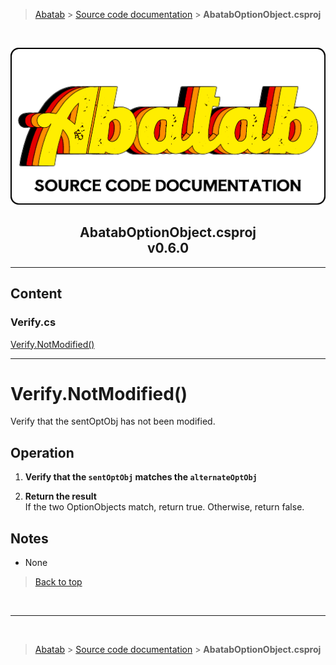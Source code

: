 > [Abatab][AbatabRepoUrl] &gt; [Source code documentation][SrcDocHome] &gt; **AbatabOptionObject.csproj**

<br>

<div align="center">

  ![SrcDocPng][SrcDocPng]

  <h2>
    AbatabOptionObject.csproj<br>
    <b>v0.6.0</b>
  </h2>

</div>

***
## Content

### Verify.cs<br>

[Verify.NotModified()](#verifynotmodified)<br>

***

# Verify.NotModified()

Verify that the sentOptObj has not been modified.

## Operation

1. **Verify that the `sentOptObj` matches the `alternateOptObj`**

2. **Return the result**  
If the two OptionObjects match, return true. Otherwise, return false.

## Notes

* None

> [Back to top](#content)

<br>

***

<br>

> [Abatab][AbatabRepoUrl] &gt; [Source code documentation][SrcDocHome] &gt; **AbatabOptionObject.csproj**

<!-- REFERENCE LINKS -->

[AbatabRepoUrl]: https://github.com/spectrum-health-systems/Abatab
[SrcDocPng]: ./res/img/SrcDocPng.png
[SrcDocHome]: SrcDocHome.md
 <!-- Need specific link -->
[ManConfigure]: /doc/man/ManConfigure.md
 <!-- Need specific link -->
[ManAbatabData]: /doc/man/ManAbatabData.md
 <!-- Need specific link -->
[VariablePrefixes]: /doc/srcdoc/SrcDocHome.md#variable-prefixes
